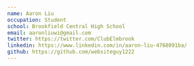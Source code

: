 ```yaml
---
name: Aaron Liu
occupation: Student
school: Brookfield Central High School
email: aaronliuwi@gmail.com
twitter: https://twitter.com/ClubElmbrook
linkedin: https://www.linkedin.com/in/aaron-liu-4768091ba/
github: https://github.com/websiteguy1222
---
```


